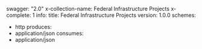 swagger: "2.0"
x-collection-name: Federal Infrastructure Projects
x-complete: 1
info:
  title: Federal Infrastructure Projects
  version: 1.0.0
schemes:
- http
produces:
- application/json
consumes:
- application/json